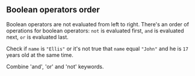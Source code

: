 ## Boolean operators order

Boolean operators are not evaluated from left to right. There's an order of operations for boolean operators: `not` is evaluated first, `and` is evaluated next, `or` is evaluated last.  
  
Check if `name` is `"Ellis"` or it's not true that `name` equal `"John"` and he is `17` years old at the same time.  

<div class='hint'>Combine 'and', 'or' and 'not' keywords.</div>
